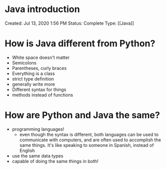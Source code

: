 # Java introduction

Created: Jul 13, 2020 1:56 PM
Status: Complete
Type: [[Java]]

# How is Java different from Python?

- White space doesn't matter
- Semicolons
- Parentheses, curly braces
- Everything is a class
- strict type definition
- generally write more
- Different syntax for things
- methods instead of functions

# How are Python and Java the same?

- programming languages!
    - even though the syntax is different, both languages can be used to communicate with computers, and are often used to accomplish the same things. It's like speaking to someone in Spanish, instead of English
- use the same data types
- capable of doing the same things in both!